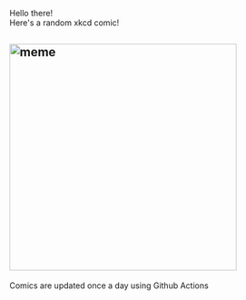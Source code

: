Hello there! <br>Here's a random xkcd comic!<br>
## <img src="https://imgs.xkcd.com/comics/regarding_mussolini.png" alt="meme" width="400"/><br>
Comics are updated once a day using Github Actions